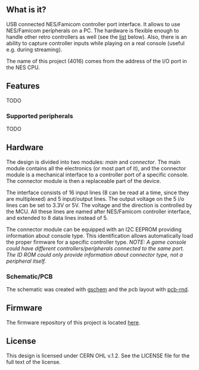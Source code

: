 ## What is it?
USB connected NES/Famicom controller port interface. It allows to use NES/Famicom
peripherals on a PC. The hardware is flexible enough to handle other retro controllers as well
(see the [list](#supportedperipherals) below).
Also, there is an ability to capture controller inputs while playing on a real console (useful e.g. during streaming).

The name of this project (4016) comes from the address of the I/O port in the NES CPU.


## Features
TODO

### Supported peripherals
TODO


## Hardware
The design is divided into two modules: *main* and *connector*. The main module contains all the electronics
(or most part of it), and the connector module is a mechanical interface to a controller port of a specific console.
The connector module is then a replaceable part of the device.

The interface consists of 16 input lines (8 can be read at a time, since they are multiplexed) and 5 input/output lines.
The output voltage on the 5 i/o lines can be set to 3.3V or 5V. The voltage and the direction is controlled by the MCU.
All these lines are named after NES/Famicom controller interface, and extended to 8 data lines instead of 5.

The connector module can be equipped with an I2C EEPROM providing information about console type. This identification
allows automatically load the proper firmware for a specific controller type.
*NOTE: A game console could have different controllers/peripherals connected to the same port. The ID ROM could only
provide information about connector type, not a peripheral itself.*

### Schematic/PCB
The schematic was created with [gschem](http://www.geda-project.org/) and
the pcb layout with [pcb-rnd](http://repo.hu/projects/pcb-rnd/).


## Firmware
The firmware repository of this project is located [here](TODO).


## License
This design is licensed under CERN OHL v.1.2. See the LICENSE file for the full text of the license.
